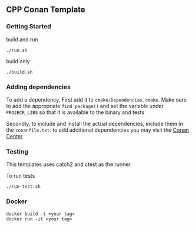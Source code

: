 ## CPP Conan Template

### Getting Started

build and run

```
./run.sh
```

build only

```
./build.sh
```

### Adding dependencies

To add a dependency,
First add it to  `cmake/Dependencies.cmake`. Make sure to add the
appropriate `find_package()` and set the variable under `PROJECR_LIBS`
so that it is available to the binary and  tests

Secondly, to include and install the actual dependencies,
include them in the `conanfile.txt`. to add additional dependencies
you may visit the [Conan Center](https://conan.io/center)

### Testing

This templates uses catch2 and ctest as the runner

To run tests

```
./run-test.sh
```

### Docker

```
docker build -t <your tag>
docker run -it <your tag>
```
